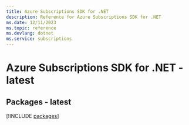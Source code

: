 ```yaml
---
title: Azure Subscriptions SDK for .NET
description: Reference for Azure Subscriptions SDK for .NET
ms.date: 12/11/2023
ms.topic: reference
ms.devlang: dotnet
ms.service: subscriptions
---
```

# Azure Subscriptions SDK for .NET - latest
## Packages - latest
[!INCLUDE [packages](subscriptions-index.md)]